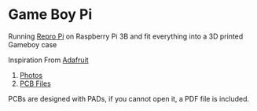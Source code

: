 # Game Boy Pi

Running [Repro Pi](https://retropie.org.uk/) on Raspberry Pi 3B and fit everything into a 3D printed Gameboy case

Inspiration From [Adafruit](https://learn.adafruit.com/pigrrl-raspberry-pi-gameboy/overview)

1. [Photos](Photos)
2. [PCB Files](PCB)

PCBs are designed with PADs, if you cannot open it, a PDF file is included.
